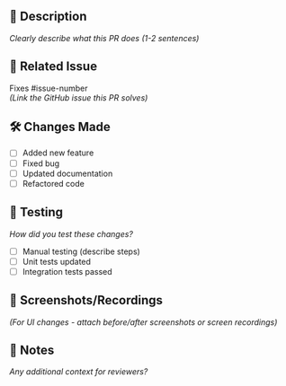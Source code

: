 ## 📌 Description
*Clearly describe what this PR does (1-2 sentences)*

## 🔗 Related Issue
Fixes #issue-number  
*(Link the GitHub issue this PR solves)*

## 🛠️ Changes Made
- [ ] Added new feature
- [ ] Fixed bug
- [ ] Updated documentation
- [ ] Refactored code

## 🧪 Testing
*How did you test these changes?*
- [ ] Manual testing (describe steps)
- [ ] Unit tests updated
- [ ] Integration tests passed

## 📸 Screenshots/Recordings
*(For UI changes - attach before/after screenshots or screen recordings)*

## 📝 Notes
*Any additional context for reviewers?*